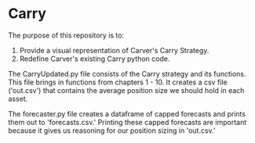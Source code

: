 # Carry

The purpose of this repository is to:

1. Provide a visual representation of Carver's Carry Strategy.
2. Redefine Carver's existing Carry python code.


The CarryUpdated.py file consists of the Carry strategy and its functions. This file brings in functions from chapters 1 - 10. It creates a csv file ('out.csv') that contains the average position size we should hold in each asset.

The forecaster.py file creates a dataframe of capped forecasts and prints them out to 'forecasts.csv.' Printing these capped forecasts are important because it gives us reasoning for our position sizing in 'out.csv.'
